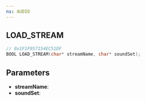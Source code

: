 ```yaml
---
ns: AUDIO
---
```

## LOAD_STREAM

```c
// 0x1F1F957154EC51DF
BOOL LOAD_STREAM(char* streamName, char* soundSet);
```

## Parameters
* **streamName**:
* **soundSet**:
